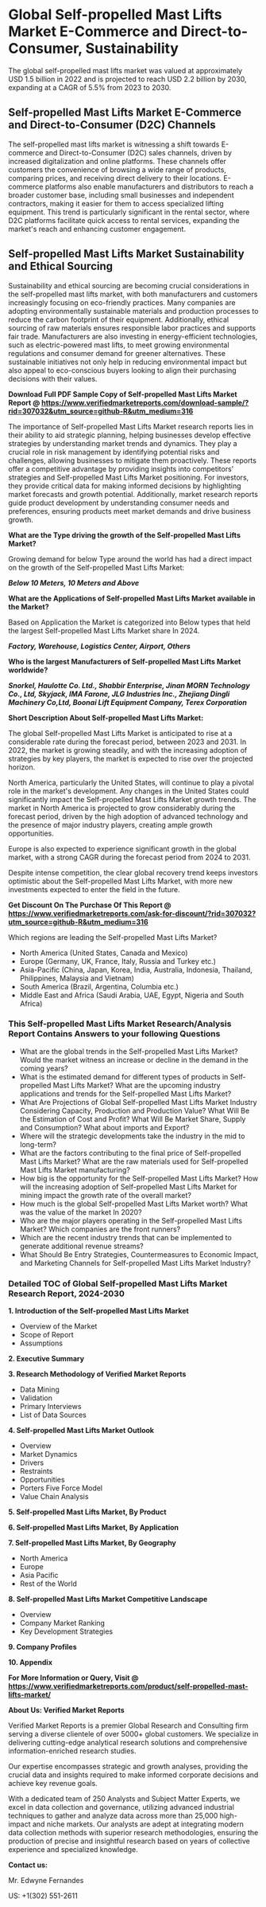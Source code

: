 <h1>Global Self-propelled Mast Lifts Market E-Commerce and Direct-to-Consumer, Sustainability</h1><p class=""><p>The global self-propelled mast lifts market was valued at approximately USD 1.5 billion in 2022 and is projected to reach USD 2.2 billion by 2030, expanding at a CAGR of 5.5% from 2023 to 2030.</p><h2>Self-propelled Mast Lifts Market E-Commerce and Direct-to-Consumer (D2C) Channels</h2><p>The self-propelled mast lifts market is witnessing a shift towards E-commerce and Direct-to-Consumer (D2C) sales channels, driven by increased digitalization and online platforms. These channels offer customers the convenience of browsing a wide range of products, comparing prices, and receiving direct delivery to their locations. E-commerce platforms also enable manufacturers and distributors to reach a broader customer base, including small businesses and independent contractors, making it easier for them to access specialized lifting equipment. This trend is particularly significant in the rental sector, where D2C platforms facilitate quick access to rental services, expanding the market's reach and enhancing customer engagement.</p><h2>Self-propelled Mast Lifts Market Sustainability and Ethical Sourcing</h2><p>Sustainability and ethical sourcing are becoming crucial considerations in the self-propelled mast lifts market, with both manufacturers and customers increasingly focusing on eco-friendly practices. Many companies are adopting environmentally sustainable materials and production processes to reduce the carbon footprint of their equipment. Additionally, ethical sourcing of raw materials ensures responsible labor practices and supports fair trade. Manufacturers are also investing in energy-efficient technologies, such as electric-powered mast lifts, to meet growing environmental regulations and consumer demand for greener alternatives. These sustainable initiatives not only help in reducing environmental impact but also appeal to eco-conscious buyers looking to align their purchasing decisions with their values.</p></p><p class=""><strong>Download Full PDF Sample Copy of Self-propelled Mast Lifts Market Report @ <a href="https://www.verifiedmarketreports.com/download-sample/?rid=307032&utm_source=github-R&utm_medium=316" target="_blank">https://www.verifiedmarketreports.com/download-sample/?rid=307032&utm_source=github-R&utm_medium=316</a></strong></p><p>The importance of&nbsp;Self-propelled Mast Lifts Market research reports lies in their ability to aid strategic planning, helping businesses develop effective strategies by understanding market trends and dynamics. They play a crucial role in risk management by identifying potential risks and challenges, allowing businesses to mitigate them proactively. These reports offer a competitive advantage by providing insights into competitors' strategies and Self-propelled Mast Lifts Market positioning. For investors, they provide critical data for making informed decisions by highlighting market forecasts and growth potential. Additionally, market research reports guide product development by understanding consumer needs and preferences, ensuring products meet market demands and drive business growth.</p><p><strong>What are the&nbsp;Type driving the growth of the Self-propelled Mast Lifts Market?</strong></p><p id="" class="">Growing demand for below Type around the world has had a direct impact on the growth of the Self-propelled Mast Lifts Market:</p><p class=""><em><strong>Below 10 Meters, 10 Meters and Above</strong></em></p><p class=""><strong>What are the&nbsp;Applications&nbsp;of Self-propelled Mast Lifts Market available in the Market?</strong></p><p id="" class="">Based on Application the Market is categorized into Below types that held the largest Self-propelled Mast Lifts Market share In 2024.</p><p class=""><em><strong>Factory, Warehouse, Logistics Center, Airport, Others</strong></em></p><p class=""><strong>Who is the largest Manufacturers of Self-propelled Mast Lifts Market worldwide?</strong></p><p><em><strong>Snorkel, Haulotte Co. Ltd., Shabbir Enterprise, Jinan MORN Technology Co., Ltd, Skyjack, IMA Farone, JLG Industries Inc., Zhejiang Dingli Machinery Co,Ltd, Boonai Lift Equipment Company, Terex Corporation</strong></em></p><p id="" class=""><strong>Short Description About Self-propelled Mast Lifts Market:</strong></p><p>The global Self-propelled Mast Lifts Market is anticipated to rise at a considerable rate during the forecast period, between 2023 and 2031. In 2022, the market is growing steadily, and with the increasing adoption of strategies by key players, the market is expected to rise over the projected horizon.</p><p>North America, particularly the United States, will continue to play a pivotal role in the market's development. Any changes in the United States could significantly impact the Self-propelled Mast Lifts Market growth trends. The market in North America is projected to grow considerably during the forecast period, driven by the high adoption of advanced technology and the presence of major industry players, creating ample growth opportunities.</p><p>Europe is also expected to experience significant growth in the global market, with a strong CAGR during the forecast period from 2024 to 2031.</p><p>Despite intense competition, the clear global recovery trend keeps investors optimistic about the Self-propelled Mast Lifts Market, with more new investments expected to enter the field in the future.</p><p id="" class=""><strong>Get Discount On The Purchase Of This Report @ <a href="https://www.verifiedmarketreports.com/ask-for-discount/?rid=307032?utm_source=github-R&utm_medium=316" target="_blank">https://www.verifiedmarketreports.com/ask-for-discount/?rid=307032?utm_source=github-R&utm_medium=316</a></strong></p><p class="">Which regions are leading the Self-propelled Mast Lifts Market?</p><ul><li>North America (United States, Canada and Mexico)</li><li>Europe (Germany, UK, France, Italy, Russia and Turkey etc.)</li><li>Asia-Pacific (China, Japan, Korea, India, Australia, Indonesia, Thailand, Philippines, Malaysia and Vietnam)</li><li>South America (Brazil, Argentina, Columbia etc.)</li><li>Middle East and Africa (Saudi Arabia, UAE, Egypt, Nigeria and South Africa)</li></ul><h3 id="" class="">This Self-propelled Mast Lifts Market Research/Analysis Report Contains Answers to your following Questions</h3><ul><li>What are the global trends in the Self-propelled Mast Lifts Market? Would the market witness an increase or decline in the demand in the coming years?</li><li>What is the estimated demand for different types of products in Self-propelled Mast Lifts Market? What are the upcoming industry applications and trends for the Self-propelled Mast Lifts Market?</li><li>What Are Projections of Global Self-propelled Mast Lifts Market Industry Considering Capacity, Production and Production Value? What Will Be the Estimation of Cost and Profit? What Will Be Market Share, Supply and Consumption? What about imports and Export?</li><li>Where will the strategic developments take the industry in the mid to long-term?</li><li>What are the factors contributing to the final price of Self-propelled Mast Lifts Market? What are the raw materials used for Self-propelled Mast Lifts Market manufacturing?</li><li>How big is the opportunity for the Self-propelled Mast Lifts Market? How will the increasing adoption of Self-propelled Mast Lifts Market for mining impact the growth rate of the overall market?</li><li>How much is the global Self-propelled Mast Lifts Market worth? What was the value of the market In 2020?</li><li>Who are the major players operating in the Self-propelled Mast Lifts Market? Which companies are the front runners?</li><li>Which are the recent industry trends that can be implemented to generate additional revenue streams?</li><li>What Should Be Entry Strategies, Countermeasures to Economic Impact, and Marketing Channels for Self-propelled Mast Lifts Market Industry?</li></ul><h3 id="" class="">Detailed TOC of Global Self-propelled Mast Lifts Market Research Report, 2024-2030</h3><p id="" class=""><strong>1. Introduction of the Self-propelled Mast Lifts Market</strong></p><ul><li>Overview of the Market</li><li>Scope of Report</li><li>Assumptions</li></ul><p id="" class=""><strong>2. Executive Summary</strong></p><p id="" class=""><strong>3. Research Methodology of Verified Market Reports</strong></p><ul><li>Data Mining</li><li>Validation</li><li>Primary Interviews</li><li>List of Data Sources</li></ul><p id="" class=""><strong>4. Self-propelled Mast Lifts Market Outlook</strong></p><ul><li>Overview</li><li>Market Dynamics</li><li>Drivers</li><li>Restraints</li><li>Opportunities</li><li>Porters Five Force Model</li><li>Value Chain Analysis</li></ul><p id="" class=""><strong>5. Self-propelled Mast Lifts Market, By Product</strong></p><p id="" class=""><strong>6. Self-propelled Mast Lifts Market, By Application</strong></p><p id="" class=""><strong>7. Self-propelled Mast Lifts Market, By Geography</strong></p><ul><li>North America</li><li>Europe</li><li>Asia Pacific</li><li>Rest of the World</li></ul><p id="" class=""><strong>8. Self-propelled Mast Lifts Market Competitive Landscape</strong></p><ul><li>Overview</li><li>Company Market Ranking</li><li>Key Development Strategies</li></ul><p id="" class=""><strong>9. Company Profiles</strong></p><p id="" class=""><strong>10. Appendix</strong></p><p id="" class=""><strong>For More Information or Query, Visit @ <a href="https://www.verifiedmarketreports.com/product/self-propelled-mast-lifts-market/" target="_blank">https://www.verifiedmarketreports.com/product/self-propelled-mast-lifts-market/</a></strong></p><p id="" class=""><strong>About Us: Verified Market Reports</strong></p><p id="" class="">Verified Market Reports is a premier Global Research and Consulting firm serving a diverse clientele of over 5000+ global customers. We specialize in delivering cutting-edge analytical research solutions and comprehensive information-enriched research studies.</p><p id="" class="">Our expertise encompasses strategic and growth analyses, providing the crucial data and insights required to make informed corporate decisions and achieve key revenue goals.</p><p id="" class="">With a dedicated team of 250 Analysts and Subject Matter Experts, we excel in data collection and governance, utilizing advanced industrial techniques to gather and analyze data across more than 25,000 high-impact and niche markets. Our analysts are adept at integrating modern data collection methods with superior research methodologies, ensuring the production of precise and insightful research based on years of collective experience and specialized knowledge.</p><p id="" class=""><strong>Contact us:</strong></p><p id="" class="">Mr. Edwyne Fernandes</p><p id="" class="">US: +1(302) 551-2611</p>